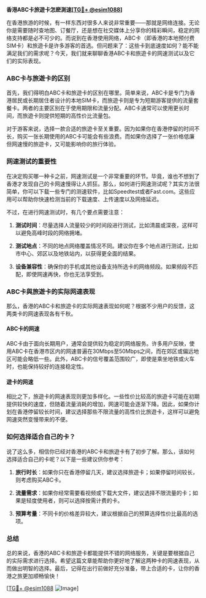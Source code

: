 **香港ABC卡旅遊卡怎麽測速[[TG💪+ @esim1088](https://t.me/s/esim1088)]**

在香港旅游的时候，有一样东西对很多人来说非常重要——那就是网络连接。无论你是需要随时查地图、订餐厅，还是想在社交媒体上分享你的精彩瞬间，稳定的网络支持都是必不可少的。而说到在香港使用网络，ABC卡（即香港的本地预付费SIM卡）和旅遊卡是许多游客的首选。但问题来了：这些卡到底速度如何？能不能满足我们的需求呢？今天，我们就来聊聊香港ABC卡和旅遊卡的网速测试以及它们的实际表现。

### ABC卡与旅遊卡的区别

首先，我们得明白ABC卡和旅遊卡的区别在哪里。简单来说，ABC卡是专门为香港居民或长期居住者设计的本地SIM卡，而旅遊卡则是专为短期游客提供的流量套餐卡。两者的主要区别在于使用期限和流量分配。ABC卡通常可以使用更长时间，而旅遊卡则提供短期的高性价比流量包。

对于游客来说，选择一款合适的旅遊卡至关重要。因为如果你在香港停留的时间不长，购买一张长期使用的ABC卡可能会有些浪费。而如果你选择了一张价格低廉但网速慢的旅遊卡，又可能影响你的旅行体验。

### 网速测试的重要性

在决定购买哪一种卡之前，网速测试是一个非常重要的环节。毕竟，谁也不想到了香港才发现自己的卡网速慢得让人抓狂。那么，如何进行网速测试呢？其实方法很简单，你可以下载一些专门的测速软件，比如Speedtest或者Fast.com。这些应用可以帮助你快速检测当前的下载速度、上传速度以及网络延迟。

不过，在进行网速测试时，有几个要点需要注意：

1. **测试时间**：尽量选择人流量较少的时间段进行测试，比如清晨或深夜，这样可以避免高峰时段的网络拥堵。
   
2. **测试地点**：不同的地点网络覆盖情况不同。建议你在多个地点进行测试，比如市中心、郊区以及地铁站内，以获得更全面的结果。

3. **设备兼容性**：确保你的手机或其他设备支持所选卡的网络频段。如果频段不匹配，即使网速再快，你也无法享受到。

### ABC卡與旅遊卡的实际网速表现

那么，香港的ABC卡和旅遊卡的实际网速表现如何呢？根据不少用户的反馈，这两类卡的网速表现各有千秋。

#### ABC卡的网速

ABC卡由于面向长期用户，通常会提供较为稳定的网络服务。许多用户反映，使用ABC卡在香港市区内的网速普遍在30Mbps至50Mbps之间，而在郊区或偏远地区可能会略低一些。此外，ABC卡的信号覆盖范围较广，即使是乘坐地铁或火车时，也能保持较好的连接稳定性。

#### 遊卡的网速

相比之下，旅遊卡的网速表现则更加多样化。一些性价比较高的旅遊卡可能在初期提供较快的速度，但随着流量消耗的增加，网速可能会逐渐下降。因此，如果你计划在香港停留较长时间，建议选择那些不限流量的高性价比旅遊卡，这样可以避免网速突然变慢带来的不便。

### 如何选择适合自己的卡？

说了这么多，相信你已经对香港的ABC卡和旅遊卡有了初步了解。那么，该如何选择适合自己的卡呢？以下是一些建议供你参考：

1. **旅行时长**：如果你只在香港停留几天，建议选择旅遊卡；如果停留时间较长，则考虑购买ABC卡。

2. **流量需求**：如果你经常需要看视频或下载大文件，建议选择不限流量的卡；如果是轻度使用者，则可以选择按需计费的卡。

3. **预算考量**：不同卡的价格差异较大，建议根据自己的预算选择性价比最高的选项。

### 总结

总的来说，香港的ABC卡和旅遊卡都能提供不错的网络服务，关键是要根据自己的实际需求进行选择。希望这篇文章能帮助你更好地了解这两种卡的网速表现，从而做出明智的选择。最后，记得在出行前做好充分准备，带上合适的卡，让你的香港之旅更加顺畅愉快！

[[TG💪+ @esim1088](https://t.me/s/esim1088) ![Image](https://i.postimg.cc/4NQfJmqS/Snipaste-2025-05-13-00-14-12.png)]
